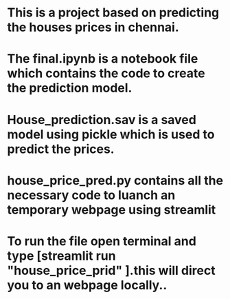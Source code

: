 # This is a project based on predicting the houses prices in chennai.


# The final.ipynb is a notebook file which contains the code to create the prediction model.


# House_prediction.sav is a saved model using pickle which is used to predict the prices.


# house_price_pred.py contains all the necessary code to luanch an temporary webpage using streamlit


# To run the file open terminal and type [streamlit run "house_price_prid" ].this will direct you to an webpage locally..
